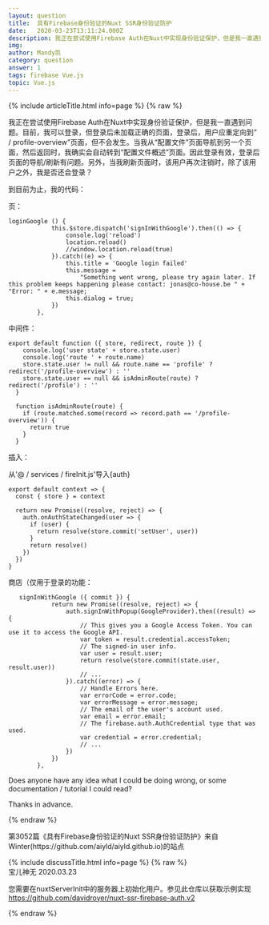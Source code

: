 ```yaml
---
layout: question
title:  具有Firebase身份验证的Nuxt SSR身份验证防护
date:   2020-03-23T13:11:24.000Z
description: 我正在尝试使用Firebase Auth在Nuxt中实现身份验证保护，但是我一直遇到问题。目前，我可以登录，但登录后未加载正确的页面，登录后，用户应重定向...
img: 
author: Mandy凯
category: question
answer: 1
tags: firebase Vue.js
topic: Vue.js
---
```

<div class="article-root">
  <div class="article">
    {% include articleTitle.html info=page %}
    {% raw %}
    <div class="article-content"><p><font style="vertical-align: inherit;"><font style="vertical-align: inherit;">我正在尝试使用Firebase Auth在Nuxt中实现身份验证保护，但是我一直遇到问题。</font><font style="vertical-align: inherit;">目前，我可以登录，但登录后未加载正确的页面，登录后，用户应重定向到“ / profile-overview”页面，但不会发生。</font><font style="vertical-align: inherit;">当我从“配置文件”页面导航到另一个页面，然后返回时，我确实会自动转到“配置文件概述”页面。</font><font style="vertical-align: inherit;">因此登录有效，登录后页面的导航/刷新有问题。</font><font style="vertical-align: inherit;">另外，当我刷新页面时，该用户再次注销时，除了该用户之外，我是否还会登录？</font></font></p>

<p><font style="vertical-align: inherit;"><font style="vertical-align: inherit;">到目前为止，我的代码： </font></font></p>

<p><font style="vertical-align: inherit;"><font style="vertical-align: inherit;">页：</font></font></p>

<pre><code>loginGoogle () {<font></font>
            this.$store.dispatch('signInWithGoogle').then(() =&gt; {<font></font>
                console.log('reload')<font></font>
                location.reload()<font></font>
                //window.location.reload(true)<font></font>
            }).catch((e) =&gt; {<font></font>
                this.title = 'Google login failed'<font></font>
                this.message =<font></font>
                    "Something went wrong, please try again later. If this problem keeps happening please contact: jonas@co-house.be " + "Error: " + e.message;<font></font>
                this.dialog = true;<font></font>
            })<font></font>
        },<font></font>
</code></pre>

<p><font style="vertical-align: inherit;"><font style="vertical-align: inherit;">中间件： </font></font></p>

<pre><code>export default function ({ store, redirect, route }) {<font></font>
    console.log('user state' + store.state.user)<font></font>
    console.log('route ' + route.name)<font></font>
    store.state.user != null &amp;&amp; route.name == 'profile' ? redirect('/profile-overview') : ''<font></font>
    store.state.user == null &amp;&amp; isAdminRoute(route) ? redirect('/profile') : ''<font></font>
  }<font></font>
<font></font>
  function isAdminRoute(route) {<font></font>
    if (route.matched.some(record =&gt; record.path == '/profile-overview')) {<font></font>
      return true<font></font>
    }<font></font>
  }<font></font>
</code></pre>

<p><font style="vertical-align: inherit;"><font style="vertical-align: inherit;">插入： </font></font></p>

<p><font style="vertical-align: inherit;"><font style="vertical-align: inherit;">从'@ / services / fireInit.js'导入{auth}</font></font></p>

<pre><code>export default context =&gt; {<font></font>
  const { store } = context<font></font>
<font></font>
  return new Promise((resolve, reject) =&gt; {<font></font>
    auth.onAuthStateChanged(user =&gt; {<font></font>
      if (user) {<font></font>
        return resolve(store.commit('setUser', user))<font></font>
      }<font></font>
      return resolve()<font></font>
    })<font></font>
  })<font></font>
}<font></font>
</code></pre>

<p><font style="vertical-align: inherit;"><font style="vertical-align: inherit;">商店（仅用于登录的功能： </font></font></p>

<pre><code>   signInWithGoogle ({ commit }) {<font></font>
            return new Promise((resolve, reject) =&gt; {<font></font>
                auth.signInWithPopup(GoogleProvider).then((result) =&gt; {<font></font>
                    // This gives you a Google Access Token. You can use it to access the Google API.<font></font>
                    var token = result.credential.accessToken;<font></font>
                    // The signed-in user info.<font></font>
                    var user = result.user;<font></font>
                    return resolve(store.commit(state.user, result.user))<font></font>
                    // ...<font></font>
                }).catch((error) =&gt; {<font></font>
                    // Handle Errors here.<font></font>
                    var errorCode = error.code;<font></font>
                    var errorMessage = error.message;<font></font>
                    // The email of the user's account used.<font></font>
                    var email = error.email;<font></font>
                    // The firebase.auth.AuthCredential type that was used.<font></font>
                    var credential = error.credential;<font></font>
                    // ...<font></font>
                })<font></font>
            })<font></font>
        },<font></font>
</code></pre>

<p>Does anyone have any idea what I could be doing wrong, or some documentation / tutorial I could read? </p>

<p>Thanks in advance. </p></div>
    {% endraw %}
  </div>
  <p class="winter_mark">第3052篇《具有Firebase身份验证的Nuxt SSR身份验证防护》来自Winter(https://github.com/aiyld/aiyld.github.io)的站点</p>
  <div class="discuss-wrapper">
    {% include discussTitle.html info=page %}
    {% raw %}
    <div class="discuss-list">
    <div class="discuss-item">
        <div class="discuss-parent">
          <div class="discuss-meta">
            <span class="discuss-user">宝儿神无</span>
            <span class="discuss-time">2020.03.23</span>
          </div>
          <div class="discuss-comment"><p><font style="vertical-align: inherit;"><font style="vertical-align: inherit;">您需要在nuxtServerInit中的服务器上初始化用户。</font><font style="vertical-align: inherit;">参见此仓库以获取示例实现</font></font><a href="https://github.com/davidroyer/nuxt-ssr-firebase-auth.v2" rel="nofollow noreferrer"><font style="vertical-align: inherit;"><font style="vertical-align: inherit;">https://github.com/davidroyer/nuxt-ssr-firebase-auth.v2</font></font></a></p></div>
        </div></div>
    </div>
    {% endraw %}
  </div>
<div>
